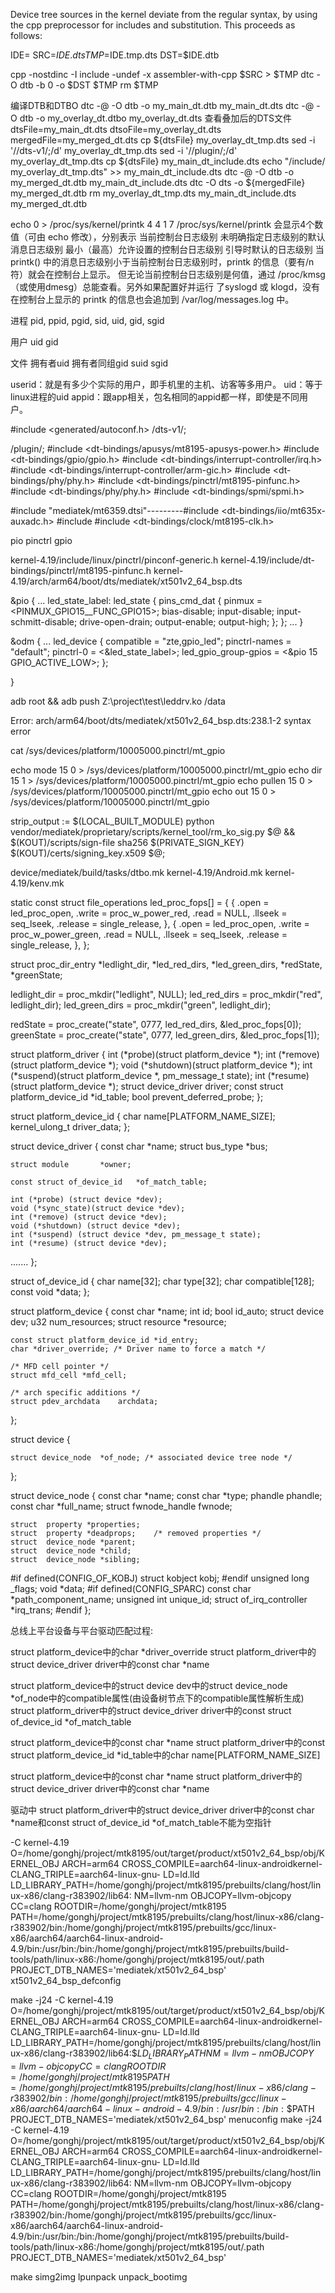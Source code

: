 
Device tree sources in the kernel deviate from the regular syntax, by using the cpp preprocessor for includes and substitution. This proceeds as follows:

IDE=<your-device-name>
SRC=$IDE.dts
TMP=$IDE.tmp.dts
DST=$IDE.dtb

cpp -nostdinc -I include -undef -x assembler-with-cpp $SRC > $TMP
dtc -O dtb -b 0 -o $DST $TMP
rm $TMP

编译DTB和DTBO
dtc -@ -O dtb -o my_main_dt.dtb my_main_dt.dts
dtc -@ -O dtb -o my_overlay_dt.dtbo my_overlay_dt.dts
查看叠加后的DTS文件
dtsFile=my_main_dt.dts
dtsoFile=my_overlay_dt.dts
mergedFile=my_merged_dt.dts
cp   ${dtsFile}     my_overlay_dt_tmp.dts
sed  -i   '/\/dts-v1\/;/d'    my_overlay_dt_tmp.dts
sed  -i   '/\/plugin\/;/d'    my_overlay_dt_tmp.dts
cp    ${dtsFile}      my_main_dt_include.dts
echo "/include/ my_overlay_dt_tmp.dts" >> my_main_dt_include.dts
dtc -@ -O dtb -o  my_merged_dt.dtb        my_main_dt_include.dts
dtc -O dts  -o    ${mergedFile}           my_merged_dt.dtb
rm   my_overlay_dt_tmp.dts   my_main_dt_include.dts  my_merged_dt.dtb

echo 0 > /proc/sys/kernel/printk
4       4       1       7
 /proc/sys/kernel/printk 会显示4个数值（可由 echo 修改），分别表示
当前控制台日志级别
未明确指定日志级别的默认消息日志级别
最小（最高）允许设置的控制台日志级别
引导时默认的日志级别
当 printk() 中的消息日志级别小于当前控制台日志级别时，printk 的信息（要有/n符）就会在控制台上显示。
但无论当前控制台日志级别是何值，通过 /proc/kmsg （或使用dmesg）总能查看。另外如果配置好并运行
了syslogd 或 klogd，没有在控制台上显示的 printk 的信息也会追加到 /var/log/messages.log 中。

进程
pid, ppid, pgid, sid,     uid, gid, sgid

用户
uid gid

文件
拥有者uid   拥有者同组gid  suid  sgid

userid：就是有多少个实际的用户，即手机里的主机、访客等多用户。
uid：等于linux进程的uid
appid：跟app相关，包名相同的appid都一样，即使是不同用户。



#include <generated/autoconf.h>
/dts-v1/;

/plugin/;
#include <dt-bindings/apusys/mt8195-apusys-power.h>
#include <dt-bindings/gpio/gpio.h>
#include <dt-bindings/interrupt-controller/irq.h>
#include <dt-bindings/interrupt-controller/arm-gic.h>
#include <dt-bindings/phy/phy.h>
#include <dt-bindings/pinctrl/mt8195-pinfunc.h>
#include <dt-bindings/phy/phy.h>
#include <dt-bindings/spmi/spmi.h>

#include "mediatek/mt6359.dtsi"---------#include <dt-bindings/iio/mt635x-auxadc.h>
#include #include <dt-bindings/clock/mt8195-clk.h>


pio  pinctrl  gpio

kernel-4.19/include/linux/pinctrl/pinconf-generic.h
kernel-4.19/include/dt-bindings/pinctrl/mt8195-pinfunc.h
kernel-4.19/arch/arm64/boot/dts/mediatek/xt501v2_64_bsp.dts

&pio {
...
	led_state_label: led_state {
		pins_cmd_dat {
			pinmux = <PINMUX_GPIO15__FUNC_GPIO15>;
			bias-disable;
			input-disable;
			input-schmitt-disable;
			drive-open-drain;
			output-enable;
			output-high;
		};
	};
...
}

&odm {
...
	led_device {
		compatible = "zte,gpio_led";
		pinctrl-names = "default";
		pinctrl-0 = <&led_state_label>;
		led_gpio_group-gpios = <&pio 15 GPIO_ACTIVE_LOW>;
	};

}


adb root && adb push Z:\project\test\leddrv.ko /data



Error: arch/arm64/boot/dts/mediatek/xt501v2_64_bsp.dts:238.1-2 syntax error






cat /sys/devices/platform/10005000.pinctrl/mt_gpio

echo mode 15 0 > /sys/devices/platform/10005000.pinctrl/mt_gpio
echo dir  15 1 > /sys/devices/platform/10005000.pinctrl/mt_gpio
echo pullen 15 0 > /sys/devices/platform/10005000.pinctrl/mt_gpio
echo out  15 0 > /sys/devices/platform/10005000.pinctrl/mt_gpio






strip_output := $(LOCAL_BUILT_MODULE)
 python vendor/mediatek/proprietary/scripts/kernel_tool/rm_ko_sig.py $@ && $(KOUT)/scripts/sign-file sha256 $(PRIVATE_SIGN_KEY) $(KOUT)/certs/signing_key.x509 $@;

 



device/mediatek/build/tasks/dtbo.mk
 kernel-4.19/Android.mk
 kernel-4.19/kenv.mk

 

 

 static const struct file_operations led_proc_fops[] = {
	 {
		.open		= led_proc_open,
		.write		= proc_w_power_red,
		.read		= NULL,
		.llseek		= seq_lseek,
		.release	= single_release,
	},
	{
		.open		= led_proc_open,
		.write		= proc_w_power_green,
		.read		= NULL,
		.llseek		= seq_lseek,
		.release	= single_release,
	},
};



struct proc_dir_entry *ledlight_dir, *led_red_dirs, *led_green_dirs, *redState, *greenState;

ledlight_dir   = proc_mkdir("ledlight", NULL);
led_red_dirs   = proc_mkdir("red", ledlight_dir);
led_green_dirs = proc_mkdir("green", ledlight_dir);

redState       = proc_create("state", 0777, led_red_dirs, &led_proc_fops[0]);
greenState     = proc_create("state", 0777, led_green_dirs, &led_proc_fops[1]);







  struct platform_driver {
	int (*probe)(struct platform_device *);
	int (*remove)(struct platform_device *);
	void (*shutdown)(struct platform_device *);
	int (*suspend)(struct platform_device *, pm_message_t state);
	int (*resume)(struct platform_device *);
	struct device_driver driver;
	const struct platform_device_id *id_table;
	bool prevent_deferred_probe;
 };

struct platform_device_id {
  	char name[PLATFORM_NAME_SIZE];
  	kernel_ulong_t driver_data;
};


struct device_driver {
 	const char		*name;
 	struct bus_type		*bus;

 	struct module		*owner;

 	const struct of_device_id	*of_match_table;

 	int (*probe) (struct device *dev);
 	void (*sync_state)(struct device *dev);
 	int (*remove) (struct device *dev);
 	void (*shutdown) (struct device *dev);
 	int (*suspend) (struct device *dev, pm_message_t state);
 	int (*resume) (struct device *dev);
.......
 };

  struct of_device_id {
  	char	name[32];
  	char	type[32];
  	char	compatible[128];
  	const void *data;
  };


  struct platform_device {
  	const char	*name;
  	int		id;
  	bool		id_auto;
  	struct device	dev;
  	u32		num_resources;
  	struct resource	*resource;

  	const struct platform_device_id	*id_entry;
  	char *driver_override; /* Driver name to force a match */

  	/* MFD cell pointer */
  	struct mfd_cell *mfd_cell;

  	/* arch specific additions */
  	struct pdev_archdata	archdata;
  };


 struct device {

  	struct device_node	*of_node; /* associated device tree node */

  };

  struct device_node {
  	const char *name;
  	const char *type;
  	phandle phandle;
  	const char *full_name;
  	struct fwnode_handle fwnode;

  	struct	property *properties;
  	struct	property *deadprops;	/* removed properties */
  	struct	device_node *parent;
  	struct	device_node *child;
  	struct	device_node *sibling;
  #if defined(CONFIG_OF_KOBJ)
  	struct	kobject kobj;
  #endif
  	unsigned long _flags;
  	void	*data;
  #if defined(CONFIG_SPARC)
  	const char *path_component_name;
  	unsigned int unique_id;
  	struct of_irq_controller *irq_trans;
  #endif
  };



总线上平台设备与平台驱动匹配过程:

struct platform_device中的char *driver_override
struct platform_driver中的struct device_driver driver中的const char  *name


struct platform_device中的struct device dev中的struct device_node  *of_node中的compatible属性(由设备树节点下的compatible属性解析生成)
struct platform_driver中的struct device_driver driver中的const struct of_device_id	*of_match_table


struct platform_device中的const char	*name
struct platform_driver中的const struct platform_device_id *id_table中的char name[PLATFORM_NAME_SIZE]


struct platform_device中的const char	*name
struct platform_driver中的struct device_driver driver中的const char  *name

驱动中
struct platform_driver中的struct device_driver driver中的const char  *name和const struct of_device_id	*of_match_table不能为空指针


-C kernel-4.19 O=/home/gonghj/project/mtk8195/out/target/product/xt501v2_64_bsp/obj/KERNEL_OBJ ARCH=arm64 CROSS_COMPILE=aarch64-linux-androidkernel- CLANG_TRIPLE=aarch64-linux-gnu- LD=ld.lld LD_LIBRARY_PATH=/home/gonghj/project/mtk8195/prebuilts/clang/host/linux-x86/clang-r383902/lib64: NM=llvm-nm OBJCOPY=llvm-objcopy CC=clang ROOTDIR=/home/gonghj/project/mtk8195 PATH=/home/gonghj/project/mtk8195/prebuilts/clang/host/linux-x86/clang-r383902/bin:/home/gonghj/project/mtk8195/prebuilts/gcc/linux-x86/aarch64/aarch64-linux-android-4.9/bin:/usr/bin:/bin:/home/gonghj/project/mtk8195/prebuilts/build-tools/path/linux-x86:/home/gonghj/project/mtk8195/out/.path PROJECT_DTB_NAMES='mediatek/xt501v2_64_bsp' xt501v2_64_bsp_defconfig

make -j24 -C kernel-4.19 O=/home/gonghj/project/mtk8195/out/target/product/xt501v2_64_bsp/obj/KERNEL_OBJ ARCH=arm64 CROSS_COMPILE=aarch64-linux-androidkernel- CLANG_TRIPLE=aarch64-linux-gnu- LD=ld.lld LD_LIBRARY_PATH=/home/gonghj/project/mtk8195/prebuilts/clang/host/linux-x86/clang-r383902/lib64:\$$LD_LIBRARY_PATH NM=llvm-nm OBJCOPY=llvm-objcopy CC=clang ROOTDIR=/home/gonghj/project/mtk8195 PATH=/home/gonghj/project/mtk8195/prebuilts/clang/host/linux-x86/clang-r383902/bin:/home/gonghj/project/mtk8195/prebuilts/gcc/linux-x86/aarch64/aarch64-linux-android-4.9/bin:/usr/bin:/bin:\$$PATH                                                                                                   PROJECT_DTB_NAMES='mediatek/xt501v2_64_bsp' menuconfig
make -j24 -C kernel-4.19 O=/home/gonghj/project/mtk8195/out/target/product/xt501v2_64_bsp/obj/KERNEL_OBJ ARCH=arm64 CROSS_COMPILE=aarch64-linux-androidkernel- CLANG_TRIPLE=aarch64-linux-gnu- LD=ld.lld LD_LIBRARY_PATH=/home/gonghj/project/mtk8195/prebuilts/clang/host/linux-x86/clang-r383902/lib64: NM=llvm-nm OBJCOPY=llvm-objcopy CC=clang ROOTDIR=/home/gonghj/project/mtk8195 PATH=/home/gonghj/project/mtk8195/prebuilts/clang/host/linux-x86/clang-r383902/bin:/home/gonghj/project/mtk8195/prebuilts/gcc/linux-x86/aarch64/aarch64-linux-android-4.9/bin:/usr/bin:/bin:/home/gonghj/project/mtk8195/prebuilts/build-tools/path/linux-x86:/home/gonghj/project/mtk8195/out/.path PROJECT_DTB_NAMES='mediatek/xt501v2_64_bsp'



make  simg2img  lpunpack  unpack_bootimg



